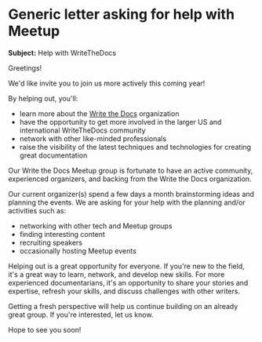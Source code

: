 # Generic letter asking for help with Meetup

**Subject:** Help with WriteTheDocs

Greetings!

We'd like invite you to join us more actively this coming year!

By helping out, you'll:
* learn more about the [Write the Docs](http://www.writethedocs.org/) organization
* have the opportunity to get more involved in the larger US and international WriteTheDocs community
* network with other like-minded professionals
* raise the visibility of the latest techniques and technologies for creating great documentation

Our Write the Docs Meetup group is fortunate to have an active community, experienced organizers, and backing from the Write the Docs organization.

Our current organizer(s) spend a few days a month brainstorming ideas and planning the events. We are asking for your help with the planning and/or activities such as:
* networking with other tech and Meetup groups
* finding interesting content
* recruiting speakers
* occasionally hosting Meetup events

Helping out is a great opportunity for everyone. If you're new to the field, it's a great way to learn, network, and develop new skills. For more experienced documentarians, it's an opportunity to share your stories and expertise, refresh your skills, and discuss challenges with other writers.

Getting a fresh perspective will help us continue building on an already great group. If you're interested, let us know.

Hope to see you soon!
